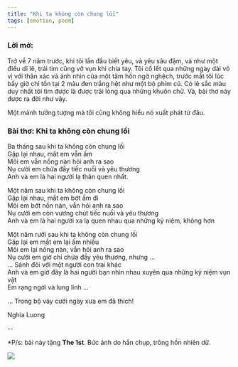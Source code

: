 ```yaml
---
title: "Khi ta không còn chung lối"
tags: [emotion, poem]  
--- 
```


### Lời mở: 

Trở về 7 năm trước, khi tôi lần đầu biết yêu, và yêu sâu đậm, và như một điều dĩ lẽ, trái tim cũng vỡ vụn khi chia tay. Tôi cố lết qua những ngày dài vô vị với thân xác và ánh nhìn của một tâm hồn ngờ nghệch, trước mắt tôi lúc bấy giờ chỉ tồn tại 2 màu đen trắng hệt như một bộ phim cũ. Có lẽ sắc màu duy nhất tôi tìm được là được trải lòng qua những khuôn chữ. Và, bài thơ này được ra đời như vậy. 

Một mảnh tưởng tượng mà tôi cũng không hiểu nó xuất phát từ đâu.

### Bài thơ: Khi ta không còn chung lối

Ba tháng sau khi ta không còn chung lối  
Gặp lại nhau, mắt em vẫn ấm  
Môi em vẫn nồng nàn hỏi anh ra sao  
Nụ cười em chứa đầy tiếc nuối và yêu thương  
Anh và em là hai người lạ thân quen nhất.  

Một năm sau khi ta không còn chung lối  
Gặp lại nhau, mắt em bớt ấm đi  
Môi em bớt nồn nàn, vẫn hỏi anh ra sao  
Nụ cườì em còn vương chút tiếc nuối và yêu thương  
Anh và em là hai người xa lạ quen nhau qua những kỷ niệm, không hơn  

Một năm rưỡi sau khi ta không còn chung lối  
Gặp lại em mắt em lại ấm nhiều  
Môi em lại nồng nàn, vẫn hỏi anh ra sao  
Nụ cười em giờ chỉ chứa đầy yêu thương, nhưng ...  
... Sánh đôi với một người con trai khác      
Anh và em giờ đây là hai người bạn nhìn nhau xuyên qua những kỷ niệm vụn vặt    
Em rạng ngời và lung linh ...  

… Trong bộ váy cưới ngày xưa em đã thích!  

Nghia Luong

--

*P/s: bài này tặng **The 1st**. Bức ảnh do hắn chụp, trông hồn nhiên dữ.

![](/images/khi-ta-khong-con-chung-loi.jpg)
    
